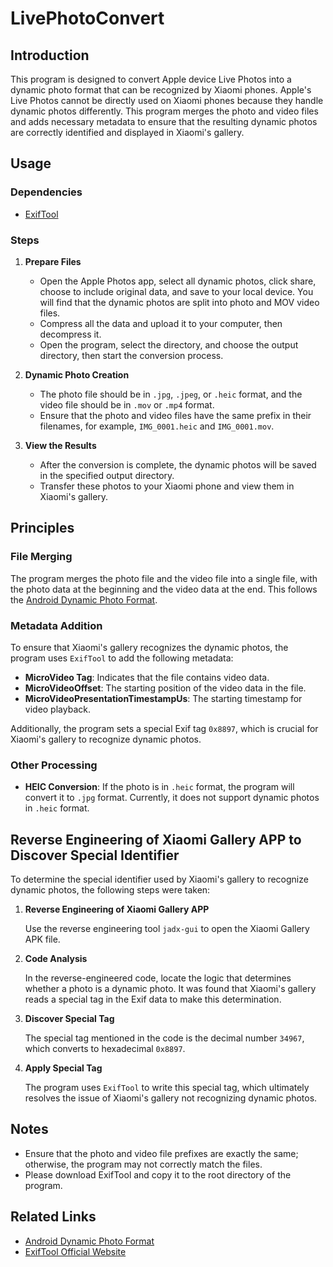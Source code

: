 ﻿# LivePhotoConvert

## Introduction

This program is designed to convert Apple device Live Photos into a dynamic photo format that can be recognized by Xiaomi phones. Apple's Live Photos cannot be directly used on Xiaomi phones because they handle dynamic photos differently. This program merges the photo and video files and adds necessary metadata to ensure that the resulting dynamic photos are correctly identified and displayed in Xiaomi's gallery.

## Usage

### Dependencies

- [ExifTool](https://exiftool.org/)

### Steps

1. **Prepare Files**
   - Open the Apple Photos app, select all dynamic photos, click share, choose to include original data, and save to your local device. You will find that the dynamic photos are split into photo and MOV video files.
   - Compress all the data and upload it to your computer, then decompress it.
   - Open the program, select the directory, and choose the output directory, then start the conversion process.

2. **Dynamic Photo Creation**
   - The photo file should be in `.jpg`, `.jpeg`, or `.heic` format, and the video file should be in `.mov` or `.mp4` format.
   - Ensure that the photo and video files have the same prefix in their filenames, for example, `IMG_0001.heic` and `IMG_0001.mov`.

3. **View the Results**

   - After the conversion is complete, the dynamic photos will be saved in the specified output directory.
   - Transfer these photos to your Xiaomi phone and view them in Xiaomi's gallery.

## Principles

### File Merging

The program merges the photo file and the video file into a single file, with the photo data at the beginning and the video data at the end. This follows the [Android Dynamic Photo Format](https://developer.android.com/media/platform/motion-photo-format?hl=zh-cn).

### Metadata Addition

To ensure that Xiaomi's gallery recognizes the dynamic photos, the program uses `ExifTool` to add the following metadata:

- **MicroVideo Tag**: Indicates that the file contains video data.
- **MicroVideoOffset**: The starting position of the video data in the file.
- **MicroVideoPresentationTimestampUs**: The starting timestamp for video playback.

Additionally, the program sets a special Exif tag `0x8897`, which is crucial for Xiaomi's gallery to recognize dynamic photos.

### Other Processing

- **HEIC Conversion**: If the photo is in `.heic` format, the program will convert it to `.jpg` format. Currently, it does not support dynamic photos in `.heic` format.

## Reverse Engineering of Xiaomi Gallery APP to Discover Special Identifier

To determine the special identifier used by Xiaomi's gallery to recognize dynamic photos, the following steps were taken:

1. **Reverse Engineering of Xiaomi Gallery APP**

   Use the reverse engineering tool `jadx-gui` to open the Xiaomi Gallery APK file.

2. **Code Analysis**

   In the reverse-engineered code, locate the logic that determines whether a photo is a dynamic photo. It was found that Xiaomi's gallery reads a special tag in the Exif data to make this determination.

3. **Discover Special Tag**

   The special tag mentioned in the code is the decimal number `34967`, which converts to hexadecimal `0x8897`.

4. **Apply Special Tag**

   The program uses `ExifTool` to write this special tag, which ultimately resolves the issue of Xiaomi's gallery not recognizing dynamic photos.

## Notes

- Ensure that the photo and video file prefixes are exactly the same; otherwise, the program may not correctly match the files.
- Please download ExifTool and copy it to the root directory of the program.

## Related Links

- [Android Dynamic Photo Format](https://developer.android.com/media/platform/motion-photo-format?hl=zh-cn)
- [ExifTool Official Website](https://exiftool.org/)